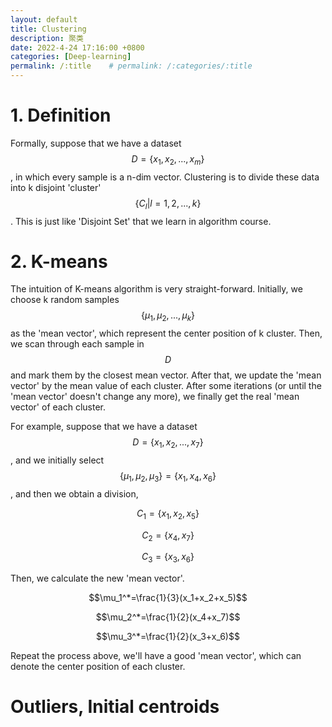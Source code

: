 ```yaml
---
layout: default
title: Clustering
description: 聚类
date: 2022-4-24 17:16:00 +0800
categories: [Deep-learning]
permalink: /:title    # permalink: /:categories/:title
---
```


# 1. Definition

Formally, suppose that we have a dataset $$D=\{x_1,x_2,...,x_m\}$$, in which every sample is a n-dim vector. Clustering is to divide these data into k disjoint 'cluster' $$\{C_l \vert l=1,2,...,k\}$$. This is just like 'Disjoint Set' that we learn in algorithm course.

# 2. K-means

The intuition of K-means algorithm is very straight-forward. Initially, we choose k random samples $$\{ \mu_1,\mu_2,...,\mu_k \}$$ as the 'mean vector', which represent the center position of k cluster. Then, we scan through each sample in $$D$$ and mark them by the closest mean vector. After that, we update the 'mean vector' by the mean value of each cluster. After some iterations (or until the 'mean vector' doesn't change any more), we finally get the real 'mean vector' of each cluster.

For example, suppose that we have a dataset $$D=\{x_1,x_2,...,x_7\}$$, and we initially select $$\{ \mu_1, \mu_2, \mu_3 \} = \{ x_1, x_4, x_6\}$$, and then we obtain a division,

$$C_1 = \{x_1, x_2, x_5\}$$

$$C_2 = \{x_4, x_7\}$$

$$C_3 = \{x_3, x_6\}$$

Then, we calculate the new 'mean vector'.

$$\mu_1^*=\frac{1}{3}(x_1+x_2+x_5)$$

$$\mu_2^*=\frac{1}{2}(x_4+x_7)$$

$$\mu_3^*=\frac{1}{2}(x_3+x_6)$$

Repeat the process above, we'll have a good 'mean vector', which can denote the center position of each cluster.

# Outliers, Initial centroids


